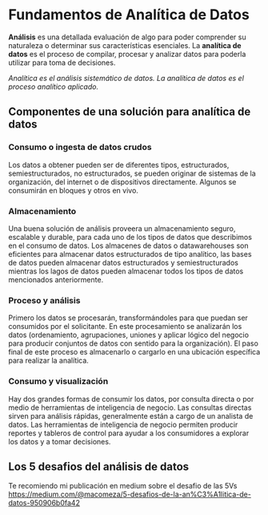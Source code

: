# Fundamentos de Analítica de Datos

**Análisis** es una detallada evaluación de algo para poder comprender su naturaleza o determinar sus características esenciales. La **analítica de datos** es el proceso de compilar, procesar y analizar datos para poderla utilizar para toma de decisiones.

*Analítica es el análisis sistemático de datos. La analítica de datos es el proceso analítico aplicado.*

## Componentes de una solución para analítica de datos

### Consumo o ingesta de datos crudos 
Los datos a obtener pueden ser de diferentes tipos, estructurados, semiestructurados, no estructurados, se pueden originar de sistemas de la organización, del internet o de dispositivos directamente. Algunos se consumirán en bloques y otros en vivo.

### Almacenamiento
Una buena solución de análisis proveera un almacenamiento seguro, escalable y durable, para cada uno de los tipos de datos que describimos en el consumo de datos. Los almacenes de datos o datawarehouses son eficientes para almacenar datos estructurados de tipo analítico, las bases de datos pueden almacenar datos estructurados y semiestructurados mientras los lagos de datos pueden almacenar todos los tipos de datos mencionados anteriormente.

### Proceso y análisis
Primero los datos se procesarán, transformándoles para que puedan ser consumidos por el solicitante. En este procesamiento se analizarán los datos (ordenamiento, agrupaciones, uniones y aplicar lógico del negocio para producir conjuntos de datos con sentido para la organización). El paso final de este proceso es almacenarlo o cargarlo en una ubicación específica para realizar la analítica.

### Consumo y visualización
Hay dos grandes formas de consumir los datos, por consulta directa o por medio de herramientas de inteligencia de negocio. Las consultas directas sirven para análisis rápidas, generalmente están a cargo de un analista de datos. Las herramientas de inteligencia de negocio permiten producir reportes y tableros de control para ayudar a los consumidores a explorar los datos y a tomar decisiones.

## Los 5 desafios del análisis de datos 
Te recomiendo mi publicación en medium sobre el desafio de las 5Vs https://medium.com/@macomeza/5-desafios-de-la-an%C3%A1litica-de-datos-950906b0fa42



